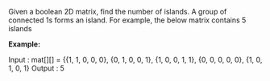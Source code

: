 
Given a boolean 2D matrix, find the number of islands. A group of connected 1s forms an island. For example, the below matrix contains 5 islands

**Example:**

Input : mat[][] = 
	          {{1, 1, 0, 0, 0},
                   {0, 1, 0, 0, 1},
                   {1, 0, 0, 1, 1},
                   {0, 0, 0, 0, 0},
                   {1, 0, 1, 0, 1} 
Output : 5